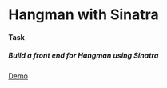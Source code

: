 # Hangman with Sinatra

#### Task
##### Build a front end for Hangman using Sinatra

[Demo](https://sinatrahangmangame.herokuapp.com)
